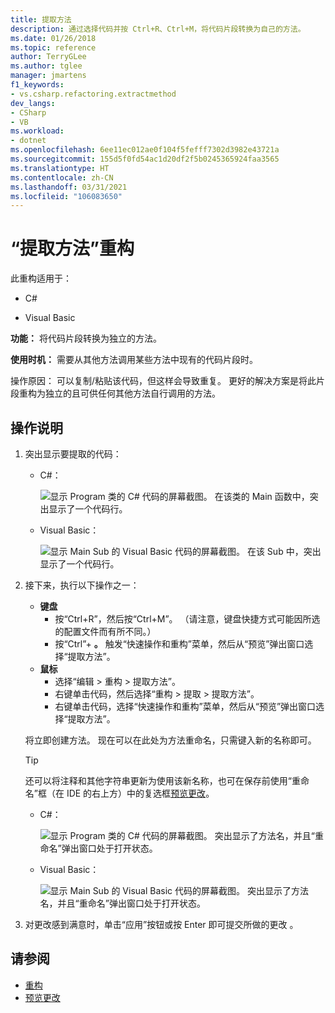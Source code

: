 ```yaml
---
title: 提取方法
description: 通过选择代码并按 Ctrl+R、Ctrl+M，将代码片段转换为自己的方法。
ms.date: 01/26/2018
ms.topic: reference
author: TerryGLee
ms.author: tglee
manager: jmartens
f1_keywords:
- vs.csharp.refactoring.extractmethod
dev_langs:
- CSharp
- VB
ms.workload:
- dotnet
ms.openlocfilehash: 6ee11ec012ae0f104f5fefff7302d3982e43721a
ms.sourcegitcommit: 155d5f0fd54ac1d20df2f5b0245365924faa3565
ms.translationtype: HT
ms.contentlocale: zh-CN
ms.lasthandoff: 03/31/2021
ms.locfileid: "106083650"
---
```

# <a name="extract-a-method-refactoring"></a>“提取方法”重构

此重构适用于：

- C#

- Visual Basic

**功能：** 将代码片段转换为独立的方法。

**使用时机：** 需要从其他方法调用某些方法中现有的代码片段时。

操作原因：  可以复制/粘贴该代码，但这样会导致重复。 更好的解决方案是将此片段重构为独立的且可供任何其他方法自行调用的方法。

## <a name="how-to"></a>操作说明

1. 突出显示要提取的代码：

   - C#：

       ![显示 Program 类的 C# 代码的屏幕截图。 在该类的 Main 函数中，突出显示了一个代码行。](media/extractmethod-highlight-cs.png)

   - Visual Basic：

       ![显示 Main Sub 的 Visual Basic 代码的屏幕截图。 在该 Sub 中，突出显示了一个代码行。](media/extractmethod-highlight-vb.png)

2. 接下来，执行以下操作之一：

   - **键盘**
      - 按“Ctrl+R”，然后按“Ctrl+M”。 （请注意，键盘快捷方式可能因所选的配置文件而有所不同。）
      - 按“Ctrl”+ **。** 触发“快速操作和重构”菜单，然后从“预览”弹出窗口选择“提取方法”。
   - **鼠标**
      - 选择“编辑 > 重构 > 提取方法”。
      - 右键单击代码，然后选择“重构 > 提取 > 提取方法”。
      - 右键单击代码，选择“快速操作和重构”菜单，然后从“预览”弹出窗口选择“提取方法”。

   将立即创建方法。 现在可以在此处为方法重命名，只需键入新的名称即可。

   > [!TIP]
   > 还可以将注释和其他字符串更新为使用该新名称，也可在保存前使用“重命名”框（在 IDE 的右上方）中的复选框[预览更改](../../ide/preview-changes.md)。

   - C#：

      ![显示 Program 类的 C# 代码的屏幕截图。 突出显示了方法名，并且“重命名”弹出窗口处于打开状态。](media/extractmethod-rename-cs.png)

   - Visual Basic：

      ![显示 Main Sub 的 Visual Basic 代码的屏幕截图。 突出显示了方法名，并且“重命名”弹出窗口处于打开状态。](media/extractmethod-rename-vb.png)

3. 对更改感到满意时，单击“应用”按钮或按 Enter 即可提交所做的更改 。

## <a name="see-also"></a>请参阅

- [重构](../refactoring-in-visual-studio.md)
- [预览更改](../../ide/preview-changes.md)
